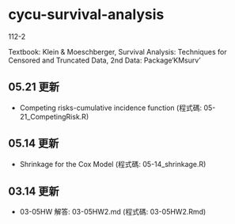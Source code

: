 # cycu-survival-analysis
112-2

Textbook: Klein & Moeschberger, Survival Analysis: Techniques for Censored and Truncated Data, 2nd
Data: Package‘KMsurv’

## 05.21 更新
* Competing risks-cumulative incidence function (程式碼: 05-21_CompetingRisk.R)

## 05.14 更新
* Shrinkage for the Cox Model (程式碼: 05-14_shrinkage.R)

## 03.14 更新
* 03-05HW 解答: 03-05HW2.md (程式碼: 03-05HW2.Rmd)
  
